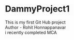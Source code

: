 # DammyProject1
This is my first Git Hub project
<br>
Author - Rohit Honnappanavar 
<br>
i recently completed MCA
